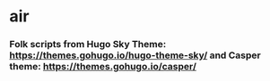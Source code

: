 # air
### Folk scripts from Hugo Sky Theme: https://themes.gohugo.io/hugo-theme-sky/ and Casper theme: https://themes.gohugo.io/casper/
